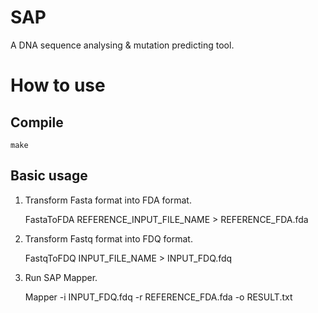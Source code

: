 SAP 
=====

A DNA sequence analysing & mutation predicting tool.


How to use
=====

Compile
-----

    make

Basic usage
-----

1. Transform Fasta format into FDA format.

    FastaToFDA REFERENCE_INPUT_FILE_NAME > REFERENCE_FDA.fda

2. Transform Fastq format into FDQ format.

    FastqToFDQ INPUT_FILE_NAME > INPUT_FDQ.fdq

3. Run SAP Mapper.

    Mapper -i INPUT_FDQ.fdq -r REFERENCE_FDA.fda -o RESULT.txt



